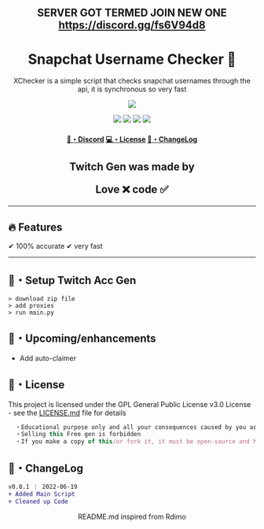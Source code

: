 <h2 align="center">SERVER GOT TERMED JOIN NEW ONE <a href="https://discord.gg/fs6V94d8">https://discord.gg/fs6V94d8</a></h2>

<h1 align="center">
  Snapchat Username Checker 👻
</h1>

<p align="center">
  XChecker is a simple script that checks snapchat usernames through the api, it is synchronous so very fast
</p>

<p align="center"> 
  <kbd>
<img src="https://cdn.discordapp.com/attachments/971100598059532379/988154313010458704/unnamed_2.jpg?size=4096"></img>
  </kbd>
</p>

<p align="center">
  <img src="https://img.shields.io/github/languages/top/xtekky/Snapchat-Username-Checker?style=flat-square" </a>
  <img src="https://img.shields.io/github/last-commit/xtekky/Snapchat-Username-Checker?style=flat-square" </a>
  <img src="https://img.shields.io/github/stars/xtekky/Snapchat-Username-Checker?color=7F9DE0&label=Stars&style=flat-square" </a>
  <img src="https://img.shields.io/github/forks/xtekky/Snapchat-Username-Checker?color=7F9DE0&label=Forks&style=flat-square" </a>
</p>

<h4 align="center">
  <a href="https://discord.gg/onlp">🌌・Discord</a>
  <a href="https://github.com/xtekky/Snapchat-Username-Checker#license">💻・License</a>
  <a href="https://github.com/xtekky/Snapchat-Username-Checker#changelog">📜・ChangeLog</a>
</h4>

<h2 align="center">
  Twitch Gen was made by

Love ❌ code ✅

</h2>

---

## :fire: Features

✔ 100% accurate
✔ very fast

---

## 🚀・Setup Twitch Acc Gen

```sh-session
> download zip file
> add proxies 
> run main.py
```

## 🎉・Upcoming/enhancements

- Add auto-claimer

## 📄・License

This project is licensed under the GPL General Public License v3.0 License - see the [LICENSE.md](./LICENSE) file for details
```js
  ・Educational purpose only and all your consequences caused by you actions is your responsibility
  ・Selling this Free gen is forbidden
  ・If you make a copy of this/or fork it, it must be open-source and have credits linking to this repo
```

## 💭・ChangeLog

```diff
v0.0.1 ⋮ 2022-06-19
+ Added Main Script
+ Cleaned up Code
```

<p align="center">
  README.md inspired from Rdimo
</p>
